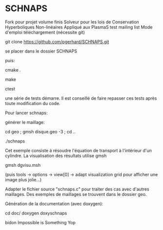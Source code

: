 SCHNAPS
=======
Fork pour projet volume finis
Solveur pour les lois de Conservation Hyperboliques Non-linéaires Appliqué aux PlasmaS
test mailing list
Mode d'emploi
téléchargement (nécessite git)

git clone https://github.com/pgerhard/SCHNAPS.git

se placer dans le dossier SCHNAPS

puis:

cmake .

make

ctest

une série de tests démarre. Il est conseillé de faire repasser ces
tests après toute modification du code.

Pour lancer schnaps:

générer le maillage:

cd geo ; gmsh disque.geo -3 ; cd ..

./schnaps

Cet exemple consiste à résoudre l'équation de transport à
l'intérieur d'un cylindre. La visualisation  des résultats
utilise gmsh

gmsh dgvisu.msh

(puis tools -> options -> view[0] -> adapt visualization grid pour
afficher une image plus jolie...)

Adapter le fichier source "schnaps.c"
pour traiter des cas avec d'autres maillages. Des exemples de
maillages se trouvent dans le dossier geo.

Génération de la documentation (avec doxygen):

cd doc/
doxygen doxyschnaps

bidon
Impossible is Something
Yop
